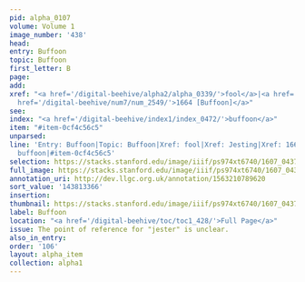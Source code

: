 ```yaml
---
pid: alpha_0107
volume: Volume 1
image_number: '438'
head:
entry: Buffoon
topic: Buffoon
first_letter: B
page:
add:
xref: "<a href='/digital-beehive/alpha2/alpha_0339/'>fool</a>|<a href='/digital-beehive/alpha3/alpha_0450/'>Jesting</a>|<a
  href='/digital-beehive/num7/num_2549/'>1664 [Buffoon]</a>"
see:
index: "<a href='/digital-beehive/index1/index_0472/'>buffoon</a>"
item: "#item-0cf4c56c5"
unparsed:
line: 'Entry: Buffoon|Topic: Buffoon|Xref: fool|Xref: Jesting|Xref: 1664 [Buffoon]|Index:
  buffoon|#item-0cf4c56c5'
selection: https://stacks.stanford.edu/image/iiif/ps974xt6740/1607_0437/827,3366,2913,393/full/0/default.jpg
full_image: https://stacks.stanford.edu/image/iiif/ps974xt6740/1607_0437/full/full/0/default.jpg
annotation_uri: http://dev.llgc.org.uk/annotation/1563210789620
sort_value: '143813366'
insertion:
thumbnail: https://stacks.stanford.edu/image/iiif/ps974xt6740/1607_0437/827,3366,600,180/250,/0/default.jpg
label: Buffoon
location: "<a href='/digital-beehive/toc/toc1_428/'>Full Page</a>"
issue: The point of reference for "jester" is unclear.
also_in_entry:
order: '106'
layout: alpha_item
collection: alpha1
---
```


